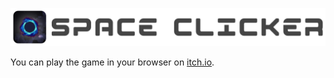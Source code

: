 ![Space Clicker logo](assets/others/wide_logo.png)

You can play the game in your browser on [itch.io](https://jeahel.itch.io/space-clicker).

